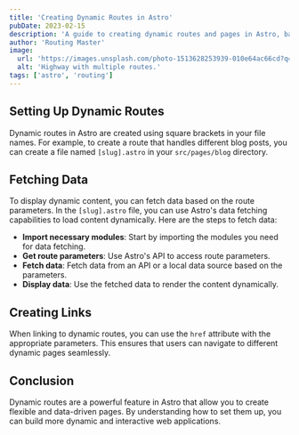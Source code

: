 ```yaml
---
title: 'Creating Dynamic Routes in Astro'
pubDate: 2023-02-15
description: 'A guide to creating dynamic routes and pages in Astro, based on  parameters.'
author: 'Routing Master'
image:
  url: 'https://images.unsplash.com/photo-1513628253939-010e64ac66cd?q=80&w=2074&auto=format&fit=crop&ixlib=rb-4.0.3&ixid=M3wxMjA3fDB8MHxwaG90by1wYWdlfHx8fGVufDB8fHx8fA%3D%3D'
  alt: 'Highway with multiple routes.'
tags: ['astro', 'routing']
---
```


## Setting Up Dynamic Routes

Dynamic routes in Astro are created using square brackets in your file names. For example, to create a route that handles different blog posts, you can create a file named `[slug].astro` in your `src/pages/blog` directory.

## Fetching Data

To display dynamic content, you can fetch data based on the route parameters. In the `[slug].astro` file, you can use Astro's data fetching capabilities to load content dynamically. Here are the steps to fetch data:

- **Import necessary modules**: Start by importing the modules you need for data fetching.
- **Get route parameters**: Use Astro's API to access route parameters.
- **Fetch data**: Fetch data from an API or a local data source based on the parameters.
- **Display data**: Use the fetched data to render the content dynamically.

## Creating Links

When linking to dynamic routes, you can use the `href` attribute with the appropriate parameters. This ensures that users can navigate to different dynamic pages seamlessly.

## Conclusion

Dynamic routes are a powerful feature in Astro that allow you to create flexible and data-driven pages. By understanding how to set them up, you can build more dynamic and interactive web applications.
